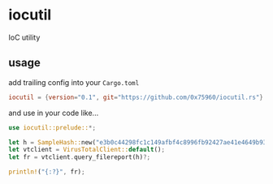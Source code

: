 # iocutil

IoC utility

## usage

add trailing config into your `Cargo.toml`

```toml
iocutil = {version="0.1", git="https://github.com/0x75960/iocutil.rs"}
```

and use in your code like...

```rust
use iocutil::prelude::*;

let h = SampleHash::new("e3b0c44298fc1c149afbf4c8996fb92427ae41e4649b934ca495991b7852b855")?;
let vtclient = VirusTotalClient::default();
let fr = vtclient.query_filereport(h)?;

println!("{:?}", fr);
```
